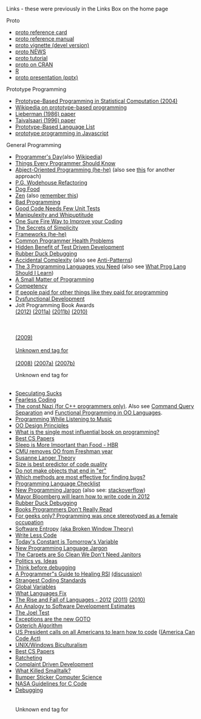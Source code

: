 Links - these were previously in the Links Box on the home page

Proto

<ul>
<li><a href='http://cran.r-project.org/web/packages/proto/vignettes/protoref.pdf'>proto reference card</a></li>
<li><a href='http://cran.r-project.org/web/packages/proto/proto.pdf'>proto reference manual</a></li>
<li><a href='http://r-proto.googlecode.com/svn/trunk/inst/doc/proto.pdf'>proto vignette (devel version)</a></li>
<li><a href='http://r-proto.googlecode.com/svn/trunk/inst/NEWS'>proto NEWS</a></li>
<li><a href='http://cran.r-project.org/web/packages/proto/vignettes/proto.pdf'>proto tutorial</a></li>
<li><a href='http://cran.r-project.org/web/packages/proto/index.html'>proto on CRAN</a></li>
<li><a href='http://www.r-project.org/'>R</a></li>
<li><a href='http://www.rinfinance.com/agenda/2011/LouisKates.pptx'>proto presentation (pptx)</a></li>
</ul>

Prototype Programming

<ul>
<li><a href='http://r-proto.googlecode.com/files/prototype_approaches.pdf'>Prototype-Based Programming in Statistical Computation (2004)</a></li>
<li><a href='http://en.wikipedia.org/wiki/Prototype-based_programming'>Wikipedia on prototype-based programming</a></li>
<li><a href='http://citeseerx.ist.psu.edu/viewdoc/summary?doi=10.1.1.48.69'>Lieberman (1986) paper</a></li>
<li><a href='http://citeseerx.ist.psu.edu/viewdoc/summary?doi=10.1.1.56.4713'>Taivalsaari (1996) paper</a></li>
<li><a href='http://c2.com/cgi/wiki?PrototypeBasedLanguage'>Prototype-Based Language List</a></li>
<li><a href='http://blog.vjeux.com/2011/javascript/how-prototypal-inheritance-really-works.html'>prototype programming in Javascript</a></li>
</ul>

General Programming

<ul>
<li><a href='http://opendotdotdot.blogspot.com/2009/09/russias-new-holiday-programmers-day.html'>Programmer's Day</a>(also <a href="https://en.wikipedia.org/wiki/Programmers'_Day">Wikipedia</a>)</li>
<li><a href='http://programmer.97things.oreilly.com/wiki/index.php/Edited_Contributions'>Things Every Programmer Should Know</a></li>
<li><a href='http://web.archive.org/web/20100825224129/http://typicalprogrammer.com/?p=8'>Abject-Oriented Programming (he-he)</a> (also see <a href='http://seven-degrees-of-freedom.blogspot.com/2011/01/job-security-through-code-obscurity.html'>this</a> for another approach)</li>
<li><a href='http://basildoncoder.com/blog/2008/03/21/the-pg-wodehouse-method-of-refactoring/'>P.G. Wodehouse Refactoring</a></li>
<li><a href='http://www.c2.com/cgi/wiki?DogFood'>Dog Food</a></li>
<li><a href='http://www.python.org/dev/peps/pep-0020/'>Zen</a> (also <a href='http://satyajit.ranjeev.in/2012/05/17/python-a-few-things-to-remember.html'>remember this</a>)</li>
<li><a href='http://sites.google.com/site/yacoset/Home/signs-that-you-re-a-bad-programmer'>Bad Programming</a></li>
<li><a href='http://web.archive.org/web/20100322200526/http://andreyf.tumblr.com/post/459323557/good-code-needs-few-unit-tests'>Good Code Needs Few Unit Tests</a></li>
<li><a href='http://use.perl.org/~ziggy/journal/26131'>Manipulexity and Whipuptitude</a></li>
<li><a href='http://fuelyourcoding.com/one-sure-fire-way-to-improve-your-coding/'>One Sure Fire Way to Improve your Coding</a></li>
<li><a href='http://www.slideshare.net/cxpartners/secrets-of-simplicity'>The Secrets of Simplicity</a></li>
<li><a href='http://benjismith.net/index.php/2005/09/30/hate-frameworks/'>Frameworks (he-he)</a></li>
<li><a href='http://sheddingbikes.com/posts/1281257293.html'>Common Programmer Health Problems</a></li>
<li><a href='http://www.wausita.com/2010/08/the-great-benefit-of-test-driven-development-nobody-talks-about'>Hidden Benefit of Test Driven Development</a></li>
<li><a href='http://lists.ethernal.org/oldarchives/cantlug-0211/msg00174.html'>Rubber Duck Debugging</a></li>
<li><a href='http://en.wikipedia.org/wiki/Accidental_complexity'>Accidental Complexity</a> (also see <a href='http://en.wikipedia.org/wiki/Anti-pattern'>Anti-Patterns</a>)</li>
<li><a href='http://blog.mathgladiator.com/2010/11/3-programming-languages-you-need-to.html'>The 3 Programming Languages you Need</a> (also see <a href='http://www.mahdiyusuf.com/post/3279728032/solved-what-programming-languages-should-i-learn'>What Prog Lang Should I Learn</a>)</li>
<li><a href='http://www.cddc.vt.edu/jargon/html/S/SMOP.html'>A Small Matter of Programming</a></li>
<li><a href='http://www.starling-software.com/employment/programmer-competency-matrix.html'>Competency</a></li>
<li><a href='http://www.dump.com/2010/12/13/the-vendor-client-relationship-in-real-world-situations-video/'>If people paid for other things like they paid for programming</a></li>
<li><a href='http://whatupdave.com/post/1170718843/leaving-net'>Dysfunctional Development</a></li>
<li>Jolt Programming Book Awards<br>
<a href='http://www.drdobbs.com/joltawards/jolt-awards-the-best-books/240007480'>(2012)</a>
<a href='http://drdobbs.com/joltawards/231500080'>(2011a)</a> <a href='http://drdobbs.com/security/231600815'>(2011b)</a> <a href='http://en.wikipedia.org/wiki/Jolt_Awards#2010'>(2010)</a>
<br>
<br>
<A href="http://translate.google.com/translate?hl=en&sl=ko&u=http://tkhwang.tistory.com/20&ei=IMYXTb__IoL-nAfb593mDQ&sa=X&oi=translate&ct=result&resnum=2&ved=0CB4Q7gEwATgU&prev=/search%3Fq%3Djolt%2Bbook%2Bawards%2B2009%26start%3D20%26hl%3Den%26sa%3DN%26prmd%3Divns"><br>
<br>
(2009)<br>
<br>
Unknown end tag for </a><br>
<br>
 <a href='http://en.wikipedia.org/wiki/Jolt_Awards#2008'>(2008)</a> <a href='http://www.amazon.com/Jolt-Award-Book-Finalists-Annual/lm/R1WFNR53KCER6W'>(2007a)</a> <a href='http://en.wikipedia.org/wiki/Jolt_Awards#2007'>(2007b)</a>

Unknown end tag for </li>

<br>
<li><a href='http://adam.heroku.com/past/2008/8/11/speculating_sucks/'>Speculating Sucks</a></li>
<li><a href='http://projectb14ck.org/programming-innocence'>Fearless Coding</a></li>
<li><a href='http://gamesfromwithin.com/the-const-nazi'>The const Nazi (for C++ programmers only)</a>. Also see <a href='http://martinfowler.com/bliki/CommandQuerySeparation.html'>Command Query Separation</a> and <a href='http://www.harukizaemon.com/blog/2010/03/01/functional-programming-in-object-oriented-languages/'>Functional Programming in OO Languages</a>.</li>
<li><a href='http://news.ycombinator.com/item?id=2239395'>Programming While Listening to Music</a></li>
<li><a href='http://mmiika.wordpress.com/oo-design-principles/'>OO Design Principles</a></li>
<li><a href='http://stackoverflow.com/questions/1711/what-is-the-single-most-influential-book-every-programmer-should-read'>What is the single most influential book on programming?</a></li>
<li><a href='http://jeffhuang.com/best_paper_awards.html'>Best CS  Papers</a></li>
<li><a href='http://blogs.hbr.org/schwartz/2011/03/sleep-is-more-important-than-f.html'>Sleep is More Important than Food - HBR</a></li>
<li><a href='http://developers.slashdot.org/story/11/03/26/0016229/CMU-Eliminates-Object-Oriented-Programming-For-Freshman?from=rss&utm_source=feedburner&utm_medium=feed&utm_campaign=Feed%3A+Slashdot%2Fslashdot+%28Slashdot%29&utm_content=Google+Feedfetcher'>CMU removes OO from Freshman year</a></li>
<li><a href='http://www.daddymodern.com/susanne-langer-theory/'>Susanne Langer Theory</a></li>
<li><a href='http://blog.vivekhaldar.com/post/10669678292/size-is-the-best-predictor-of-code-quality'>Size is best predictor of code quality</a></li>
<li><a href='http://objology.blogspot.com/2011/09/one-of-best-bits-of-programming-advice.html'>Do not make objects that end in "er"</a></li>
<li><a href='http://kev.inburke.com/kevin/the-best-ways-to-find-bugs-in-your-code/'>Which methods are most effective for finding bugs?</a></li>
<li><a href='http://colinm.org/language_checklist.html'>Programming Language Checklist</a></li>
<li><a href='http://www.globalnerdy.com/2010/05/09/new-programming-jargon/'>New Programming Jargon</a> (also see: <a href='http://stackoverflow.com/questions/2349378/new-programming-jargon-you-coined'><a href='stackoverflow.md'>stackoverflow</a></a>)</li>
<li><a href='http://idealab.talkingpointsmemo.com/2012/01/mayor-bloomberg-will-learn-how-to-write-code-in-2012.php'>Mayor Bloomberg will learn how to write code in 2012</a></li>
<li><a href='http://en.wikipedia.org/wiki/Rubber_duck_debugging'>Rubber Duck Debugging</a></li>
<li><a href='http://www.billthelizard.com/2008/12/books-programmers-dont-really-read.html'>Books Programmers Don't Really Read</a></li>
<li><a href='http://gender.stanford.edu/news/2011/researcher-reveals-how-%E2%80%9Ccomputer-geeks%E2%80%9D-replaced-%E2%80%9Ccomputergirls%E2%80%9D'>For geeks only? Programming was once stereotyped as a female occupation</a></li>
<li><a href='http://pragprog.com/the-pragmatic-programmer/extracts/software-entropy'>Software Entropy</a> <a href='http://www.abrut.us/blog/2012/06/22/broken-windows-theory-and-software-engineering/'>(aka Broken Window Theory)</a></li>
<li><a href='http://mikegrouchy.com/blog/2012/06/write-less-code.html'>Write Less Code</a></li>
<li><a href='http://database-programmer.blogspot.ca/2012/06/do-you-know-what-day-it-is.html'>Today's Constant is Tomorrow's Variable</a></li>
<li><a href='http://www.codinghorror.com/blog/2012/07/new-programming-jargon.html'>New Programming Language Jargon</a></li>
<li><a href='http://machinesplusminds.blogspot.ca/2012/08/the-carpets-are-so-clean-we-dont-need.html'>The Carpets are So Clean We Don't Need Janitors</a></li>
<li><a href='http://www.informit.com/articles/article.aspx?p=1926692'>Politics vs. Ideas</a></li>
<li><a href='http://www.informit.com/articles/article.aspx?p=1941206'>Think before debugging</a></li>
<li><a href='http://blog.evanweaver.com/2012/09/05/a-programmers-guide-to-healing-rsi/'>A Programmer"s Guide to Healing RSI</a> <a href='http://news.ycombinator.com/item?id=4480877'>(discussion)</a></li>
<li><a href='http://stackoverflow.com/questions/218123/what-was-the-strangest-coding-standard-rule-that-you-were-forced-to-follow/293552'>Strangest Coding Standards</a></li>
<li><a href='http://www.google.com/ig/directory'>Global Variables</a></li>
<li><a href='http://www.paulgraham.com/fix.html'>What Languages Fix</a></li>
<li><a href='http://www.drdobbs.com/jvm/the-rise-and-fall-of-languages-in-2012/240145800'>The Rise and Fall of Languages - 2012</a> <a href='http://www.drdobbs.com/mobile/the-rise-and-fall-of-programming-languag/232400093'>(2011)</a> <a href='http://www.drdobbs.com/tools/the-rise-and-fall-of-languages-in-2010/229100358?actionType=twdl'>(2010)</a></li>
<li><a href='http://www.quora.com/Engineering-Management/Why-are-software-development-task-estimations-regularly-off-by-a-factor-of-2-3/answer/Michael-Wolfe?srid=24b&share=1'>An Analogy to Software Development Estimates</a></li>
<li><a href='http://www.joelonsoftware.com/articles/fog0000000043.html'>The Joel Test</a></li>
<li><a href='http://www.joelonsoftware.com/items/2003/10/13.html'>Exceptions are the new GOTO</a></li>
<li><a href='http://en.wikipedia.org/wiki/Ostrich_algorithm'>Osterich Algorithm</a></li>
<li><a href='https://www.youtube.com/watch?v=6XvmhE1J9PY'>US President calls on all Americans to learn how to code</a> (<a href='http://cardenas.house.gov/media-center/press-releases/c-rdenas-416d65726963612043616e20436f646520'>(America Can Code Act)</a></li>
<li><a href='http://www.joelonsoftware.com/articles/Biculturalism.html'>UNIX/Windows Biculturalism</a></li>
<li><a href='http://jeffhuang.com/best_paper_awards.html'>Best CS Papers</a></li>
<li><a href='http://bugroll.com/ratcheting.html'>Ratcheting</a></li>
<li><a href='http://www.codinghorror.com/blog/2014/02/complaint-driven-development.html'>Complaint Driven Development</a></li>
<li><a href='https://www.youtube.com/watch?v=YX3iRjKj7C0&feature=youtu.be&t=19m32s'>What Killed Smalltalk?</a></li>
<li><a href='http://www.bowdoin.edu/~ltoma/teaching/cs340/spring05/coursestuff/Bentley_BumperSticker.pdf'>Bumper Sticker Computer Science</a></li>
<li><a href='http://sdtimes.com/nasas-10-rules-developing-safety-critical-code/'>NASA Guidelines for C Code</a></li>
<li><a href='https://news.ycombinator.com/item?id=9242384'>Debugging</a></li>
<br>
<br>
Unknown end tag for </ul><br>
<br>
